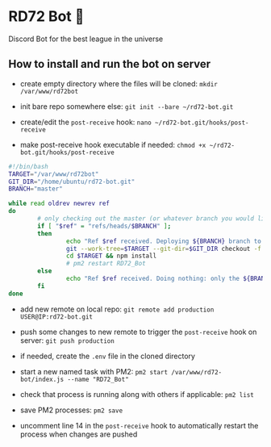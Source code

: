 # RD72 Bot :robot:

Discord Bot for the best league in the universe

## How to install and run the bot on server

- create empty directory where the files will be cloned:
`mkdir /var/www/rd72bot`

- init bare repo somewhere else:
`git init --bare ~/rd72-bot.git`

- create/edit the `post-receive` hook:
`nano ~/rd72-bot.git/hooks/post-receive`

- make post-receive hook executable if needed:
`chmod +x ~/rd72-bot.git/hooks/post-receive`

```bash
#!/bin/bash
TARGET="/var/www/rd72bot"
GIT_DIR="/home/ubuntu/rd72-bot.git"
BRANCH="master"

while read oldrev newrev ref
do
        # only checking out the master (or whatever branch you would like to deploy)
        if [ "$ref" = "refs/heads/$BRANCH" ];
        then
                echo "Ref $ref received. Deploying ${BRANCH} branch to production..."
                git --work-tree=$TARGET --git-dir=$GIT_DIR checkout -f $BRANCH
                cd $TARGET && npm install
                # pm2 restart RD72_Bot
        else
                echo "Ref $ref received. Doing nothing: only the ${BRANCH} branch may be deployed on this server."
        fi
done
```

- add new remote on local repo:
`git remote add production USER@IP:rd72-bot.git`

- push some changes to new remote to trigger the `post-receive` hook on server:
`git push production`

- if needed, create the `.env` file in the cloned directory

- start a new named task with PM2:
`pm2 start /var/www/rd72-bot/index.js --name "RD72_Bot"`

- check that process is running along with others if applicable:
`pm2 list`

- save PM2 processes:
`pm2 save`

- uncomment line 14 in the `post-receive` hook to automatically restart the process when changes are pushed

